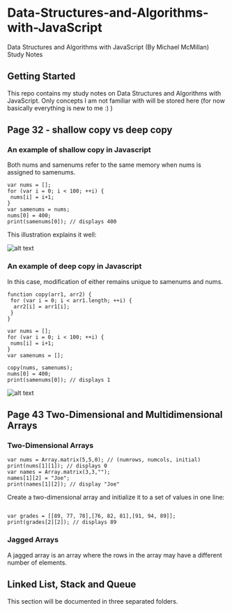 # Data-Structures-and-Algorithms-with-JavaScript

Data Structures and Algorithms with JavaScript (By Michael McMillan) Study Notes

## Getting Started
This repo contains my study notes on Data Structures and Algorithms with JavaScript. Only concepts I am not familiar with will be stored here (for now basically everything is new to me :) )

## Page 32 - shallow copy vs deep copy

### An example of shallow copy in Javascript

Both nums and samenums refer to the same memory when nums is assigned to samenums.

```
var nums = [];
for (var i = 0; i < 100; ++i) {
 nums[i] = i+1;
}
var samenums = nums;
nums[0] = 400;
print(samenums[0]); // displays 400

```
This illustration explains it well:

![alt text](https://github.com/JialunC/Data-Structures-and-Algorithms-with-JavaScript/blob/master/docs/shallow-copy.png)

### An example of deep copy in Javascript

In this case, modification of either remains unique to samenums and nums.

```
function copy(arr1, arr2) {
 for (var i = 0; i < arr1.length; ++i) {
  arr2[i] = arr1[i];
 }
}

var nums = [];
for (var i = 0; i < 100; ++i) {
 nums[i] = i+1;
}
var samenums = [];

copy(nums, samenums);
nums[0] = 400;
print(samenums[0]); // displays 1

```
![alt text](https://github.com/JialunC/Data-Structures-and-Algorithms-with-JavaScript/blob/master/docs/deep-copy.png)

## Page 43 Two-Dimensional and Multidimensional Arrays

### Two-Dimensional Arrays


```
var nums = Array.matrix(5,5,0); // (numrows, numcols, initial)
print(nums[1][1]); // displays 0
var names = Array.matrix(3,3,"");
names[1][2] = "Joe";
print(names[1][2]); // display "Joe"

```
Create a two-dimensional array and initialize it to a set of values in one line:
```

var grades = [[89, 77, 78],[76, 82, 81],[91, 94, 89]];
print(grades[2][2]); // displays 89

```

### Jagged Arrays

A jagged array is an array where the rows in the array may have a different number of elements.

## Linked List, Stack and Queue

This section will be documented in three separated folders.



























